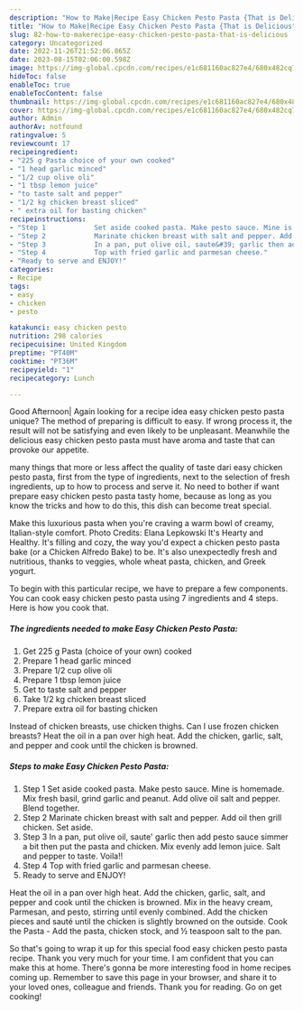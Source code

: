 ```yaml
---
description: "How to Make|Recipe Easy Chicken Pesto Pasta {That is Delicious"
title: "How to Make|Recipe Easy Chicken Pesto Pasta {That is Delicious"
slug: 82-how-to-makerecipe-easy-chicken-pesto-pasta-that-is-delicious
category: Uncategorized
date: 2022-11-26T21:52:06.865Z
date: 2023-08-15T02:06:00.598Z
image: https://img-global.cpcdn.com/recipes/e1c681160ac827e4/680x482cq70/easy-chicken-pesto-pasta-recipe-main-photo.jpg
hideToc: false
enableToc: true
enableTocContent: false
thumbnail: https://img-global.cpcdn.com/recipes/e1c681160ac827e4/680x482cq70/easy-chicken-pesto-pasta-recipe-main-photo.jpg
cover: https://img-global.cpcdn.com/recipes/e1c681160ac827e4/680x482cq70/easy-chicken-pesto-pasta-recipe-main-photo.jpg
author: Admin
authorAv: notfound
ratingvalue: 5
reviewcount: 17
recipeingredient:
- "225 g Pasta choice of your own cooked"
- "1 head garlic minced"
- "1/2 cup olive oli"
- "1 tbsp lemon juice"
- "to taste salt and pepper"
- "1/2 kg chicken breast sliced"
- " extra oil for basting chicken"
recipeinstructions:
- "Step 1            Set aside cooked pasta. Make pesto sauce. Mine is homemade. Mix fresh basil, grind garlic and peanut. Add olive oil salt and pepper. Blend together."
- "Step 2            Marinate chicken breast with salt and pepper. Add oil then grill chicken. Set aside."
- "Step 3            In a pan, put olive oil, saute&#39; garlic then add pesto sauce simmer a bit then put the pasta and chicken. Mix evenly add lemon juice. Salt and pepper to taste. Voila!!"
- "Step 4            Top with fried garlic and parmesan cheese."
- "Ready to serve and ENJOY!"
categories:
- Recipe
tags:
- easy
- chicken
- pesto

katakunci: easy chicken pesto 
nutrition: 298 calories
recipecuisine: United Kingdom
preptime: "PT40M"
cooktime: "PT36M"
recipeyield: "1"
recipecategory: Lunch

---
```



Good Afternoon| Again looking for a recipe idea easy chicken pesto pasta unique? The method of preparing is difficult to easy. If wrong process it, the result will not be satisfying and even likely to be unpleasant. Meanwhile the delicious easy chicken pesto pasta must have aroma and taste that can provoke our appetite.






many things that more or less affect the quality of taste dari easy chicken pesto pasta, first from the type of ingredients, next to the selection of fresh ingredients, up to how to process and serve it. No need to bother if want prepare easy chicken pesto pasta tasty home, because as long as you know the tricks and how to do this, this dish can become treat  special.


Make this luxurious pasta when you&#39;re craving a warm bowl of creamy, Italian-style comfort. Photo Credits: Elana Lepkowski It&#39;s Hearty and Healthy. It&#39;s filling and cozy, the way you&#39;d expect a chicken pesto pasta bake (or a Chicken Alfredo Bake) to be. It&#39;s also unexpectedly fresh and nutritious, thanks to veggies, whole wheat pasta, chicken, and Greek yogurt.


To begin with this particular recipe, we have to prepare a few components. You can cook easy chicken pesto pasta using 7 ingredients and 4 steps. Here is how you cook that.

<!--inarticleads1-->

##### The ingredients needed to make Easy Chicken Pesto Pasta:

1. Get 225 g Pasta (choice of your own) cooked
1. Prepare 1 head garlic minced
1. Prepare 1/2 cup olive oli
1. Prepare 1 tbsp lemon juice
1. Get to taste salt and pepper
1. Take 1/2 kg chicken breast sliced
1. Prepare  extra oil for basting chicken


Instead of chicken breasts, use chicken thighs. Can I use frozen chicken breasts? Heat the oil in a pan over high heat. Add the chicken, garlic, salt, and pepper and cook until the chicken is browned. 

<!--inarticleads2-->

##### Steps to make Easy Chicken Pesto Pasta:

1. Step 1            Set aside cooked pasta. Make pesto sauce. Mine is homemade. Mix fresh basil, grind garlic and peanut. Add olive oil salt and pepper. Blend together.
1. Step 2            Marinate chicken breast with salt and pepper. Add oil then grill chicken. Set aside.
1. Step 3            In a pan, put olive oil, saute&#39; garlic then add pesto sauce simmer a bit then put the pasta and chicken. Mix evenly add lemon juice. Salt and pepper to taste. Voila!!
1. Step 4            Top with fried garlic and parmesan cheese.
1. Ready to serve and ENJOY!

Heat the oil in a pan over high heat. Add the chicken, garlic, salt, and pepper and cook until the chicken is browned. Mix in the heavy cream, Parmesan, and pesto, stirring until evenly combined. Add the chicken pieces and sauté until the chicken is slightly browned on the outside. Cook the Pasta - Add the pasta, chicken stock, and ½ teaspoon salt to the pan. 

So that's going to wrap it up for this special food easy chicken pesto pasta recipe. Thank you very much for your time. I am confident that you can make this at home. There's gonna be more interesting food in home recipes coming up. Remember to save this page in your browser, and share it to your loved ones, colleague and friends. Thank you for reading. Go on get cooking!
